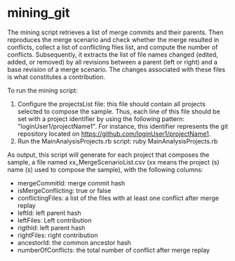 # mining_git

The mining script retrieves a list of merge commits and their parents. Then reproduces the merge scenario and check whether the merge resulted in conflicts, collect a list of conflicting files list, and compute the number of conflicts. Subsequently, it extracts the list of file names changed
(edited, added, or removed) by all revisions between a parent (left or right) and a base revision of a merge scenario. The changes associated with these files is what constitutes a contribution. 

To run the mining script:

1) Configure the projectsList file: this file should contain all projects selected to compose the sample. Thus, each line of this file should be set with a project identifier by using the following pattern:  "loginUser1/projectName1". For instance, this identifier represents the git repository located on https://github.com/loginUser1/projectName1.
2) Run the MainAnalysisProjects.rb script: ruby MainAnalysisProjects.rb

As output, this script will generate for each project that composes the sample, a file named  xx_MergeScenarioList.csv (xx means the project (s) name (s) used to compose the sample), with the following columns: 

- mergeCommitId: merge commit hash
- isMergeConflicting: true or false
- conflictingFiles: a list of the files with at least one conflict after merge replay
- leftId:  left parent hash
- leftFiles: Left contribution
- rigthId: left parent hash
- rightFiles: right contribution
- ancestorId: the common ancestor hash
- numberOfConflicts: the total number of conflict after merge replay
